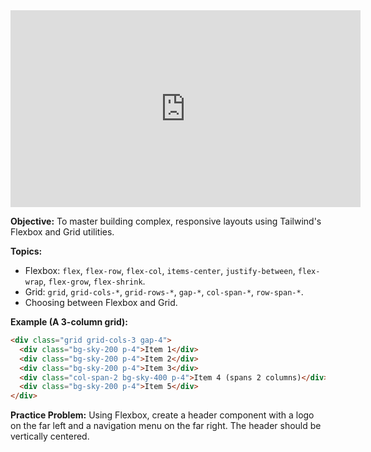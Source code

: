 <iframe width="560" height="315" src="https://www.youtube.com/embed/3Y_S_4p_b2I" title="YouTube video player" frameborder="0" allow="accelerometer; autoplay; clipboard-write; encrypted-media; gyroscope; picture-in-picture" allowfullscreen></iframe>

**Objective:** To master building complex, responsive layouts using Tailwind's Flexbox and Grid utilities.

**Topics:**

*   Flexbox: `flex`, `flex-row`, `flex-col`, `items-center`, `justify-between`, `flex-wrap`, `flex-grow`, `flex-shrink`.
*   Grid: `grid`, `grid-cols-*`, `grid-rows-*`, `gap-*`, `col-span-*`, `row-span-*`.
*   Choosing between Flexbox and Grid.

**Example (A 3-column grid):**

```html
<div class="grid grid-cols-3 gap-4">
  <div class="bg-sky-200 p-4">Item 1</div>
  <div class="bg-sky-200 p-4">Item 2</div>
  <div class="bg-sky-200 p-4">Item 3</div>
  <div class="col-span-2 bg-sky-400 p-4">Item 4 (spans 2 columns)</div>
  <div class="bg-sky-200 p-4">Item 5</div>
</div>
```

**Practice Problem:**
Using Flexbox, create a header component with a logo on the far left and a navigation menu on the far right. The header should be vertically centered.
